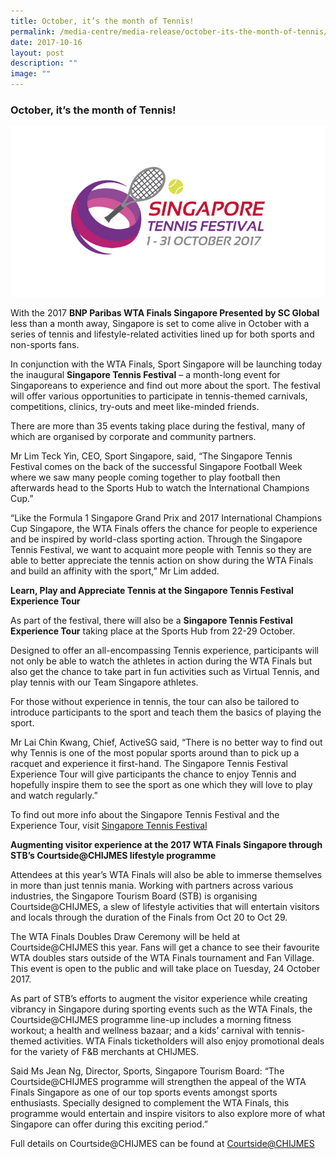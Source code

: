 ```yaml
---
title: October, it’s the month of Tennis!
permalink: /media-centre/media-release/october-its-the-month-of-tennis/
date: 2017-10-16
layout: post
description: ""
image: ""
---
```

### **October, it’s the month of Tennis!**
![](/images/Media%20Centre/Media%20Release/2017/October/Singapore%20Tennis%20Festival.jpeg)

With the 2017 **BNP Paribas WTA Finals Singapore Presented by SC Global** less than a month away, Singapore is set to come alive in October with a series of tennis and lifestyle-related activities lined up for both sports and non-sports fans.

In conjunction with the WTA Finals, Sport Singapore will be launching today the inaugural **Singapore Tennis Festival** – a month-long event for Singaporeans to experience and find out more about the sport. The festival will offer various opportunities to participate in tennis-themed carnivals, competitions, clinics, try-outs and meet like-minded friends.

There are more than 35 events taking place during the festival, many of which are organised by corporate and community partners.

Mr Lim Teck Yin, CEO, Sport Singapore, said, “The Singapore Tennis Festival comes on the back of the successful Singapore Football Week where we saw many people coming together to play football  then afterwards head to the Sports Hub to watch the International Champions Cup.”

“Like the Formula 1 Singapore Grand Prix and 2017 International Champions Cup Singapore, the WTA Finals offers the chance for people to experience and be inspired by world-class sporting action. Through the Singapore Tennis Festival, we want to acquaint more people with Tennis so they are able to better appreciate the tennis action on show during the WTA Finals and build an affinity with the sport,” Mr Lim added.

**Learn, Play and Appreciate Tennis at the Singapore Tennis Festival Experience Tour**

As part of the festival, there will also be a **Singapore Tennis Festival Experience Tour** taking place at the Sports Hub from 22-29 October.

Designed to offer an all-encompassing Tennis experience, participants will not only be able to watch the athletes in action during the WTA Finals but also get the chance to take part in fun activities such as Virtual Tennis, and play tennis with our Team Singapore athletes.

For those without experience in tennis, the tour can also be tailored to introduce participants to the sport and teach them the basics of playing the sport.

Mr Lai Chin Kwang, Chief, ActiveSG said, “There is no better way to find out why Tennis is one of the most popular sports around than to pick up a racquet and experience it first-hand. The Singapore Tennis Festival Experience Tour will give participants the chance to enjoy Tennis and hopefully inspire them to see the sport as one which they will love to play and watch regularly.”

To find out more info about the Singapore Tennis Festival and the Experience Tour, visit [Singapore Tennis Festival](http://www.tennisfest.sg/)

**Augmenting visitor experience at the 2017 WTA Finals Singapore through STB’s Courtside@CHIJMES lifestyle programme**

Attendees at this year’s WTA Finals will also be able to immerse themselves in more than just tennis mania. Working with partners across various industries, the Singapore Tourism Board (STB) is organising Courtside@CHIJMES, a slew of lifestyle activities that will entertain visitors and locals through the duration of the Finals from Oct 20 to Oct 29.

The WTA Finals Doubles Draw Ceremony will be held at Courtside@CHIJMES this year. Fans will get a chance to see their favourite WTA doubles stars outside of the WTA Finals tournament and Fan Village. This event is open to the public and will take place on Tuesday, 24 October 2017.

As part of STB’s efforts to augment the visitor experience while creating vibrancy in Singapore during sporting events such as the WTA Finals, the Courtside@CHIJMES programme line-up includes a morning fitness workout; a health and wellness bazaar; and a kids’ carnival with tennis-themed activities. WTA Finals ticketholders will also enjoy promotional deals for the variety of F&B merchants at CHIJMES.

Said Ms Jean Ng, Director, Sports, Singapore Tourism Board: “The Courtside@CHIJMES programme will strengthen the appeal of the WTA Finals Singapore as one of our top sports events amongst sports enthusiasts. Specially designed to complement the WTA Finals, this programme would entertain and inspire visitors to also explore more of what Singapore can offer during this exciting period.”

Full details on Courtside@CHIJMES can be found at [Courtside@CHIJMES](https://www.timeout.com/singapore/things-to-do/courtside-chijmes)